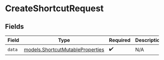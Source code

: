 # CreateShortcutRequest


## Fields

| Field                                                                      | Type                                                                       | Required                                                                   | Description                                                                |
| -------------------------------------------------------------------------- | -------------------------------------------------------------------------- | -------------------------------------------------------------------------- | -------------------------------------------------------------------------- |
| `data`                                                                     | [models.ShortcutMutableProperties](../models/shortcutmutableproperties.md) | :heavy_check_mark:                                                         | N/A                                                                        |